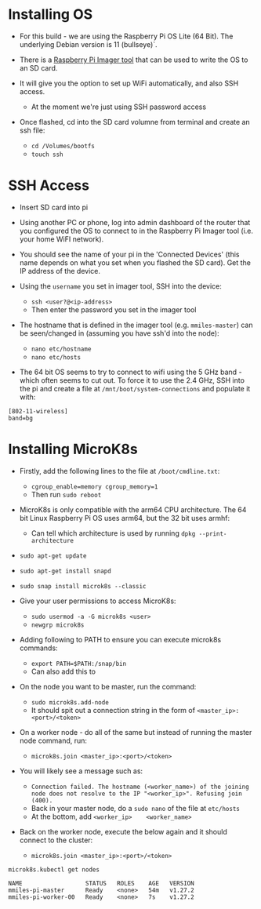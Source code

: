 # Installing OS

* For this build - we are using the Raspberry Pi OS Lite (64 Bit). The underlying Debian version is 11 (bullseye)`.

* There is a [Raspberry Pi Imager tool](https://www.raspberrypi.com/software/) that can be used to write the OS to an SD card.

* It will give you the option to set up WiFi automatically, and also SSH access.
  * At the moment we're just using SSH password access

* Once flashed, cd into the SD card volumne from terminal and create an ssh file:
  * `cd /Volumes/bootfs`
  * `touch ssh`
 

# SSH Access

* Insert SD card into pi

* Using another PC or phone, log into admin dashboard of the router that you configured the OS to connect to in the Raspberry Pi Imager tool (i.e. your home WiFI network).

* You should see the name of your pi in the 'Connected Devices' (this name depends on what you set when you flashed the SD card). Get the IP address of the device.

* Using the `username` you set in imager tool, SSH into the device:
  * `ssh <user?@<ip-address>`
  * Then enter the password you set in the imager tool
 
* The hostname that is defined in the imager tool (e.g. `mmiles-master`) can be seen/changed in (assuming you have ssh'd into the node):
  * `nano etc/hostname`
  * `nano etc/hosts`
 
* The 64 bit OS seems to try to connect to wifi using the 5 GHz band - which often seems to cut out. To force it to use the 2.4 GHz, SSH into the pi and create a file at `/mnt/boot/system-connections` and populate it with:

```
[802-11-wireless]
band=bg
``` 
 
# Installing MicroK8s

* Firstly, add the following lines to the file at `/boot/cmdline.txt`:
  * `cgroup_enable=memory cgroup_memory=1`
  * Then run `sudo reboot`

* MicroK8s is only compatible with the arm64 CPU architecture. The 64 bit Linux Raspberry Pi OS uses arm64, but the 32 bit uses armhf:
  * Can tell which architecture is used by running `dpkg --print-architecture`

* `sudo apt-get update`
* `sudo apt-get install snapd`
* `sudo snap install microk8s --classic`

* Give your user permissions to access MicroK8s:
  * `sudo usermod -a -G microk8s <user>`
  * `newgrp microk8s`
 
* Adding following to PATH to ensure you can execute microk8s commands:
  * `export PATH=$PATH:/snap/bin`
  * Can also add this to 

* On the node you want to be master, run the command:
  * `sudo microk8s.add-node`
  * It should spit out a connection string in the form of `<master_ip>:<port>/<token>`
 
* On a worker node - do all of the same but instead of running the master node command, run:
  * `microk8s.join <master_ip>:<port>/<token>`

* You will likely see a message such as:
  * `Connection failed. The hostname (<worker_name>) of the joining node does not resolve to the IP "<worker_ip>". Refusing join (400).`
  * Back in your master node, do a `sudo nano` of the file at `etc/hosts`
  * At the bottom, add `<worker_ip>    <worker_name>`
 
* Back on the worker node, execute the below again and it should connect to the cluster:
  * `microk8s.join <master_ip>:<port>/<token>`
 
```
microk8s.kubectl get nodes

NAME                  STATUS   ROLES    AGE   VERSION
mmiles-pi-master      Ready    <none>   54m   v1.27.2
mmiles-pi-worker-00   Ready    <none>   7s    v1.27.2
```
